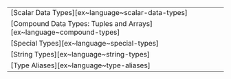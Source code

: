 ||
|--------|
| [Scalar Data Types][ex~language~scalar-data-types] |
| [Compound Data Types: Tuples and Arrays][ex~language~compound-types] |
| [Special Types][ex~language~special-types] |
| [String Types][ex~language~string-types] |
| [Type Aliases][ex~language~type-aliases] |
